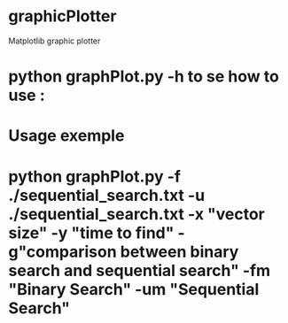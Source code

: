 # graphicPlotter
Matplotlib graphic plotter 

# python graphPlot.py -h to se how to use :
   
# Usage exemple 

# python graphPlot.py -f ./sequential_search.txt  -u ./sequential_search.txt -x "vector size" -y "time to find" -g"comparison between binary search and sequential search" -fm "Binary Search"  -um "Sequential Search"
